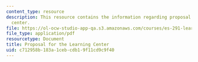 ```yaml
---
content_type: resource
description: This resource contains the information regarding proposal for the learning
  center.
file: https://ol-ocw-studio-app-qa.s3.amazonaws.com/courses/es-291-learning-seminar-experiments-in-education-spring-2003/c712958b183a1cebcdb19f11cd9c9f40_MITES_291S03_gumption.pdf
file_type: application/pdf
resourcetype: Document
title: Proposal for the Learning Center
uid: c712958b-183a-1ceb-cdb1-9f11cd9c9f40
---
```

